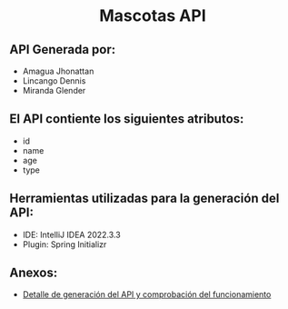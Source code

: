 <h1 align="center"> Mascotas API </h1> 

## API Generada por:

- Amagua Jhonattan
- Lincango Dennis
- Miranda Glender

## El API contiente los siguientes atributos:

- id
- name
- age
- type

## Herramientas utilizadas para la generación del API:
- IDE: IntelliJ IDEA 2022.3.3
- Plugin: Spring Initializr

## Anexos:
- [Detalle de generación del API y comprobación del funcionamiento](https://epnecuador-my.sharepoint.com/:w:/g/personal/dennis_lincango_epn_edu_ec/EeSaUUxdRnlGrQup6GVVRs8BwDMQzutLqCLXoJOOQ9Pv7w?e=YPfZhQ)
